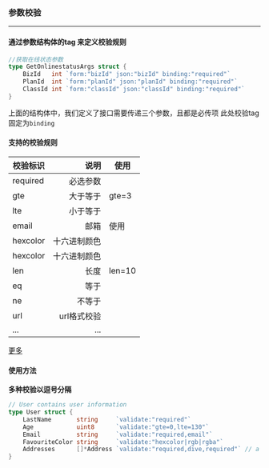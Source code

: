 ### 参数校验
------

#### 通过参数结构体的tag 来定义校验规则
```go
//获取在线状态参数
type GetOnlinestatusArgs struct {
	BizId   int `form:"bizId" json:"bizId" binding:"required"`
	PlanId  int `form:"planId" json:"planId" binding:"required"`
	ClassId int `form:"classId" json:"classId" binding:"required"`
}
```
上面的结构体中，我们定义了接口需要传递三个参数，且都是必传项
此处校验tag 固定为`binding`

#### 支持的校验规则



| 校验标识        | 说明   | 使用 |
| --------   | -----:  | ----- |
| required     | 必选参数 |  |
| gte     | 大于等于 | gte=3 |
| lte     | 小于等于 |  |
| email     | 邮箱 | 使用 |
| hexcolor     | 十六进制颜色 |  |
| hexcolor     | 十六进制颜色 |  |
| len     | 长度 | len=10 |
| eq     | 等于 |  |
| ne     | 不等于 |  |
| url     | url格式校验 |  |
| ...| ... |  |

[更多](https://godoc.org/gopkg.in/go-playground/validator.v8)

#### 使用方法
**多种校验以逗号分隔**
```go
// User contains user information
type User struct {
	LastName       string     `validate:"required"`
	Age            uint8      `validate:"gte=0,lte=130"`
	Email          string     `validate:"required,email"`
	FavouriteColor string     `validate:"hexcolor|rgb|rgba"`
	Addresses      []*Address `validate:"required,dive,required"` // a person can have a home and cottage...
}
```